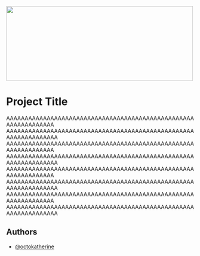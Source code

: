 <img src="https://github.com/Wargish/CyberElectro/assets/101837509/7bef0303-5549-4d61-82fe-b0be9d1044b8" width="500" height="200">


# Project Title

AAAAAAAAAAAAAAAAAAAAAAAAAAAAAAAAAAAAAAAAAAAAAAAAAAAAAAAAAAAAAAAA
AAAAAAAAAAAAAAAAAAAAAAAAAAAAAAAAAAAAAAAAAAAAAAAAAAAAAAAAAAAAAAAAA
AAAAAAAAAAAAAAAAAAAAAAAAAAAAAAAAAAAAAAAAAAAAAAAAAAAAAAAAAAAAAAAA
AAAAAAAAAAAAAAAAAAAAAAAAAAAAAAAAAAAAAAAAAAAAAAAAAAAAAAAAAAAAAAAAA
AAAAAAAAAAAAAAAAAAAAAAAAAAAAAAAAAAAAAAAAAAAAAAAAAAAAAAAAAAAAAAAA
AAAAAAAAAAAAAAAAAAAAAAAAAAAAAAAAAAAAAAAAAAAAAAAAAAAAAAAAAAAAAAAAA
AAAAAAAAAAAAAAAAAAAAAAAAAAAAAAAAAAAAAAAAAAAAAAAAAAAAAAAAAAAAAAAA
AAAAAAAAAAAAAAAAAAAAAAAAAAAAAAAAAAAAAAAAAAAAAAAAAAAAAAAAAAAAAAAAA


## Authors

- [@octokatherine](https://www.github.com/octokatherine)


